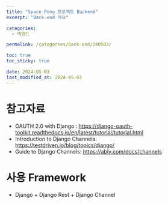```yaml
---
title: "Space Pong 프로젝트 Backend"
excerpt: "Back-end 개요"

categories:
  - 백엔드

permalink: /categories/back-end/240503/

toc: true
toc_sticky: true

date: 2024-05-03
last_modified_at: 2024-05-03
---
```


# 참고자료
- OAUTH 2.0 with Django :  https://django-oauth-toolkit.readthedocs.io/en/latest/tutorial/tutorial.html 
- Introduction to Django Channels: https://testdriven.io/blog/topics/django/
- Guide to Django Channels: https://ably.com/docs/channels


# 사용 Framework
- Django + Django Rest + Django Channel